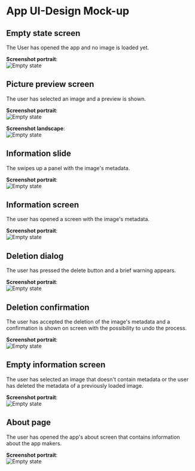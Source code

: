 # App UI-Design Mock-up


## Empty state screen

The User has opened the app and no image is loaded yet.

**Screenshot portrait**:  
![Empty state](1_empty_state.png)


## Picture preview screen

The user has selected an image and a preview is shown.

**Screenshot portrait**:  
![Empty state](2_picture_portrait.png)

**Screenshot landscape**:  
![Empty state](2_picture_landscape.png)


## Information slide

The swipes up a panel with the image's metadata.

**Screenshot portrait**:  
![Empty state](3_information_slide.png)


## Information screen

The user has opened a screen with the image's metadata.

**Screenshot portrait**:  
![Empty state](4_information_activity.png)


## Deletion dialog

The user has pressed the delete button and a brief warning appears.

**Screenshot portrait**:  
![Empty state](5_delete_dialog.png)


## Deletion confirmation

The user has accepted the deletion of the image's metadata
and a confirmation is shown on screen with the possibility
to undo the process.

**Screenshot portrait**:  
![Empty state](6_deleted_snackbar.png)


## Empty information screen

The user has selected an image that doesn't contain metadata or
the user has deleted the metadata of a previously loaded image.

**Screenshot portrait**:  
![Empty state](7_empty_information_screen.png)


## About page

The user has opened the app's about screen that contains information about
the app makers.

**Screenshot portrait**:  
![Empty state](8_about_page.png)
